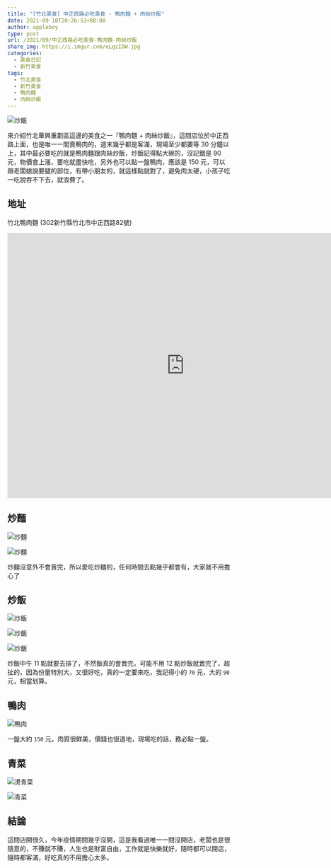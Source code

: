 ```yaml
---
title: "[竹北美食] 中正西路必吃美食 - 鴨肉麵 + 肉絲炒飯"
date: 2021-09-10T20:26:53+08:00
author: appleboy
type: post
url: /2021/09/中正西路必吃美食-鴨肉麵-肉絲炒飯
share_img: https://i.imgur.com/eLgzIOW.jpg
categories:
  - 美食日記
  - 新竹美食
tags:
  - 竹北美食
  - 新竹美食
  - 鴨肉麵
  - 肉絲炒飯
---
```


![炒飯](https://i.imgur.com/eLgzIOW.jpg)

來介紹竹北華興重劃區這邊的美食之一『鴨肉麵 + 肉絲炒飯』，這間店位於中正西路上面，也是唯一一間賣鴨肉的，週末幾乎都是客滿，現場至少都要等 30 分鐘以上，其中最必要吃的就是鴨肉麵跟肉絲炒飯，炒飯記得點大碗的，沒記錯是 90 元，物價會上漲，要吃就盡快吃，另外也可以點一盤鴨肉，應該是 150 元，可以跟老闆娘說要腿的部位，有帶小朋友的，就這樣點就對了，避免肉太硬，小孩子吃一吃說吞不下去，就浪費了。

<!--more-->

## 地址

竹北鴨肉麵 (302新竹縣竹北市中正西路82號)

<iframe src="https://www.google.com/maps/embed?pb=!1m14!1m8!1m3!1d905.1740787612698!2d121.00260999999999!3d24.840057000000005!3m2!1i1024!2i768!4f13.1!3m3!1m2!1s0x0%3A0x421a218739ea26e1!2z56u55YyX6bSo6IKJ6bq1!5e0!3m2!1sen!2sus!4v1631281181512!5m2!1sen!2sus" width="800" height="600" style="border:0;" allowfullscreen="" loading="lazy"></iframe>

## 炒麵

![炒麵](https://i.imgur.com/cN2emir.jpg)

![炒麵](https://i.imgur.com/htvujMP.jpg)

炒麵沒意外不會賣完，所以愛吃炒麵的，任何時間去點幾乎都會有，大家就不用擔心了

## 炒飯

![炒飯](https://i.imgur.com/eLgzIOW.jpg)

![炒飯](https://i.imgur.com/AQVq54q.jpg)

![炒飯](https://i.imgur.com/o3AfhVJ.jpg)

炒飯中午 11 點就要去排了，不然飯真的會賣完，可能不用 12 點炒飯就賣完了，超扯的，因為份量特別大，又很好吃，真的一定要來吃，我記得小的 `70` 元，大的 `90` 元，相當划算。

## 鴨肉

![鴨肉](https://i.imgur.com/SUgFukA.jpg)

一盤大約 `150` 元，肉質很鮮美，價錢也很道地，現場吃的話，務必點一盤。

## 青菜

![燙青菜](https://i.imgur.com/lDf5psS.jpg)

![青菜](https://i.imgur.com/UY5S71n.jpg)

## 結論

這間店開很久，今年疫情期間幾乎沒開，這是我看過唯一一間沒開店，老闆也是很隨意的，不賺就不賺，人生也是財富自由，工作就是快樂就好，隨時都可以開店，隨時都客滿，好吃真的不用擔心太多。
